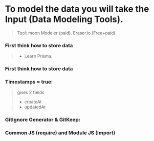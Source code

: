 # To model the data you will take the Input (Data Modeling Tools).
> Tool: moon Modeler (paid).
> Eraser.io  (Free+paid)

### First think how to store data

> - Learn Prisma.

### First think how to store data

### Timestamps = true:
> gives 2 fields
>  - createAt
> - updatedAt


### GitIgnore Generator & GitKeep:


### Common JS (require) and Module JS (Import)
